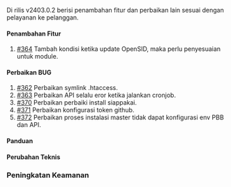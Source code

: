 Di rilis v2403.0.2 berisi penambahan fitur dan perbaikan lain sesuai dengan pelayanan ke pelanggan.

#### Penambahan Fitur

1. [#364](https://github.com/OpenSID/wiki-siappakai/issues/364) Tambah kondisi ketika update OpenSID, maka perlu penyesuaian untuk module. 


#### Perbaikan BUG

1. [#362](https://github.com/OpenSID/wiki-siappakai/issues/362) Perbaikan symlink .htaccess.
2. [#363](https://github.com/OpenSID/wiki-siappakai/issues/363) Perbaikan API selalu eror ketika jalankan cronjob.
3. [#370](https://github.com/OpenSID/wiki-siappakai/issues/370) Perbaikan perbaiki install siappakai.
4. [#371](https://github.com/OpenSID/wiki-siappakai/issues/371) Perbaikan konfigurasi token github.
5. [#372](https://github.com/OpenSID/wiki-siappakai/issues/372) Perbaikan proses instalasi master tidak dapat konfigurasi env PBB dan API. 

#### Panduan

#### Perubahan Teknis

### Peningkatan Keamanan
